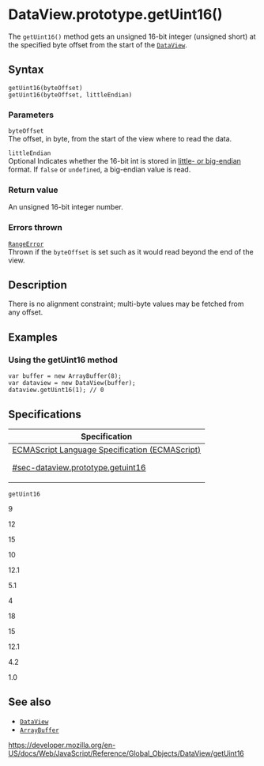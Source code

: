# DataView.prototype.getUint16()

The `getUint16()` method gets an unsigned 16-bit integer (unsigned short) at the specified byte offset from the start of the [`DataView`](../dataview).

## Syntax

    getUint16(byteOffset)
    getUint16(byteOffset, littleEndian)

### Parameters

`byteOffset`  
The offset, in byte, from the start of the view where to read the data.

`littleEndian`  
<span class="badge inline optional">Optional</span> Indicates whether the 16-bit int is stored in [little- or big-endian](https://developer.mozilla.org/en-US/docs/Glossary/Endianness) format. If `false` or `undefined`, a big-endian value is read.

### Return value

An unsigned 16-bit integer number.

### Errors thrown

[`RangeError`](../rangeerror)  
Thrown if the `byteOffset` is set such as it would read beyond the end of the view.

## Description

There is no alignment constraint; multi-byte values may be fetched from any offset.

## Examples

### Using the getUint16 method

    var buffer = new ArrayBuffer(8);
    var dataview = new DataView(buffer);
    dataview.getUint16(1); // 0

## Specifications

<table><thead><tr class="header"><th>Specification</th></tr></thead><tbody><tr class="odd"><td><a href="https://tc39.es/ecma262/#sec-dataview.prototype.getuint16">ECMAScript Language Specification (ECMAScript) 
<br/>

<span class="small">#sec-dataview.prototype.getuint16</span></a></td></tr></tbody></table>

`getUint16`

9

12

15

10

12.1

5.1

4

18

15

12.1

4.2

1.0

## See also

-   [`DataView`](../dataview)
-   [`ArrayBuffer`](../arraybuffer)

<a href="https://developer.mozilla.org/en-US/docs/Web/JavaScript/Reference/Global_Objects/DataView/getUint16" class="_attribution-link">https://developer.mozilla.org/en-US/docs/Web/JavaScript/Reference/Global_Objects/DataView/getUint16</a>
